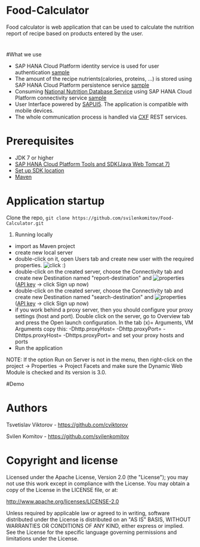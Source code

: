 # Food-Calculator
Food calculator is web application that can be used to calculate the nutrition report of recipe based on products entered by the user.

#

#What we use
  * SAP HANA Cloud Platform identity service is used for user authentication [sample](https://help.hana.ondemand.com/help/frameset.htm?e637f62abb571014857cb0232adc43a7.html#loioe637f62abb571014857cb0232adc43a7)
  * The amount of the recipe nutrients(calories, proteins, ...) is stored using SAP HANA Cloud Platform persistence service [sample](https://help.hana.ondemand.com/help/frameset.htm?e4aeacd2bb5710148ee99255136d96a5.html)
  * Consuming [National Nutrition Database Service](http://ndb.nal.usda.gov/ndb/doc/index) using SAP HANA Cloud Platform connectivity service [sample](https://help.hana.ondemand.com/help/frameset.htm?e592cf6cbb57101495d3c28507d20f1b.html)
  * User Interface powered by [SAPUI5](https://sapui5.netweaver.ondemand.com/#docs/guide/99ac68a5b1c3416ab5c84c99fefa250d.html). The application is compatible with mobile devices.
  * The whole communication process is handled via [CXF](https://cxf.apache.org/) REST services.

# Prerequisites
  * JDK 7 or higher
  * [SAP HANA Cloud Platform Tools and SDK(Java Web Tomcat 7)](https://tools.hana.ondemand.com/#cloud)
  * [Set up SDK location](https://help.hana.ondemand.com/help/frameset.htm?7613f514711e1014839a8273b0e91070.html)
  * [Maven](https://maven.apache.org/)
  
# Application startup
Clone the repo, ``git clone https://github.com/svilenkomitov/Food-Calculator.git``

1. Running locally
  * import as Maven project
  * create new local server
  * double-click on it, open Users tab and create new user with the required properties. ![click :)](https://cloud.githubusercontent.com/assets/7129907/10973037/6dfc4132-83e4-11e5-8a77-3c8509c6be07.jpg)
  * double-click on the created server, choose the Connectivity tab and create new Destination named "report-destination" and ![properties](https://cloud.githubusercontent.com/assets/7129907/10973032/6ddfa900-83e4-11e5-9017-b508a0e1a7b5.jpg) ([API key](http://ndb.nal.usda.gov/ndb/doc/index#) -> click Sign up now)
  * double-click on the created server, choose the Connectivity tab and create new Destination named "search-destination" and ![properties](https://cloud.githubusercontent.com/assets/7129907/10973035/6de53082-83e4-11e5-9c84-737d9ebf8736.jpg) ([API key](http://ndb.nal.usda.gov/ndb/doc/index#) -> click Sign up now)
  * if you work behind a proxy server, then you should configure your proxy settings (host and port). Double click on the server, go to Overview tab and press the Open launch configuration. In the tab (x)= Arguments, VM Arguments copy this: -Dhttp.proxyHost= -Dhttp.proxyPort= -Dhttps.proxyHost= -Dhttps.proxyPort= and set your proxy hosts and ports
  * Run the application

NOTE: If the option Run on Server is not in the menu, then right-click on the project -> Properties ->  Project Facets and make sure the Dynamic Web Module is checked and its version is 3.0.
 
#Demo
 
# Authors
Tsvetislav Viktorov - https://github.com/cviktorov

Svilen Komitov - https://github.com/svilenkomitov

# Copyright and license
Licensed under the Apache License, Version 2.0 (the "License"); you may not use this work except in compliance with the License. You may obtain a copy of the License in the LICENSE file, or at:

http://www.apache.org/licenses/LICENSE-2.0

Unless required by applicable law or agreed to in writing, software distributed under the License is distributed on an "AS IS" BASIS, WITHOUT WARRANTIES OR CONDITIONS OF ANY KIND, either express or implied. See the License for the specific language governing permissions and limitations under the License.
